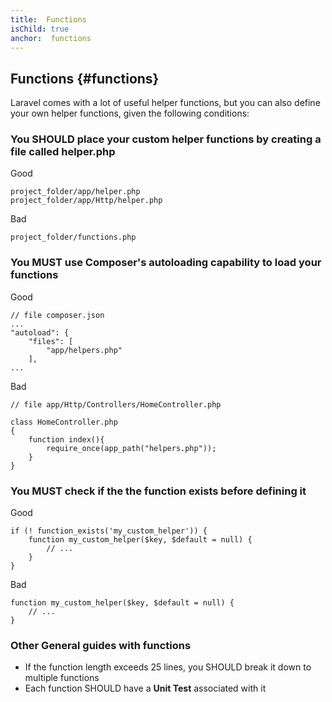 ```yaml
---
title:  Functions
isChild: true
anchor:  functions
---
```


##  Functions {#functions}

Laravel comes with a lot of useful helper functions, but you can also define your own helper functions, given the following conditions:

### You SHOULD place your custom helper functions by creating a file called helper.php

Good
```
project_folder/app/helper.php
project_folder/app/Http/helper.php
```

Bad
```
project_folder/functions.php
```

### You MUST use Composer's autoloading capability to load your functions

Good
```
// file composer.json
...
"autoload": {
    "files": [
        "app/helpers.php"
    ],
...
```

Bad
```
// file app/Http/Controllers/HomeController.php

class HomeController.php
{
    function index(){
        require_once(app_path("helpers.php"));
    }
}

```

### You MUST check if the the function exists before defining it

Good
```
if (! function_exists('my_custom_helper')) {
    function my_custom_helper($key, $default = null) {
        // ...
    }
}
```

Bad
```
function my_custom_helper($key, $default = null) {
    // ...
}
```
### Other General guides with functions

- If the function length exceeds 25 lines, you SHOULD break it down to multiple functions
- Each function SHOULD have a __Unit Test__ associated with it


